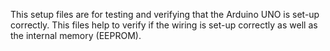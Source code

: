 This setup files are for testing and verifying that the Arduino UNO is set-up correctly.
This files help to verify if the wiring is set-up correctly as well as the internal memory (EEPROM).
